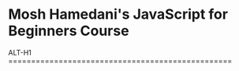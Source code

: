 # Mosh Hamedani's JavaScript for Beginners Course
ALT-H1 =================================================

